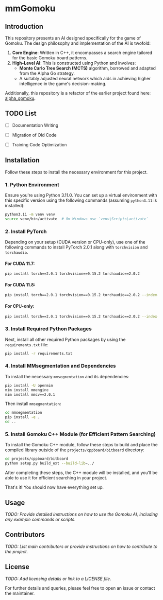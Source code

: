 # mmGomoku

## Introduction

This repository presents an AI designed specifically for the game of Gomoku. The design philosophy and implementation of the AI is twofold:

1. **Core Engine**: Written in C++, it encompasses a search engine tailored for the basic Gomoku board patterns.
2. **High-Level AI**: This is constructed using Python and involves:
   - **Monte Carlo Tree Search (MCTS)** algorithm, borrowed and adapted from the Alpha Go strategy.
   - A suitably adjusted neural network which aids in achieving higher intelligence in the game's decision-making.

Additionally, this repository is a refactor of the earlier project found here: [alpha_gomoku](https://github.com/YouHuang67/alpha_gomoku).

## TODO List

- [ ] Documentation Writing
- [ ] Migration of Old Code
- [ ] Training Code Optimization


## Installation

Follow these steps to install the necessary environment for this project.

### 1. Python Environment

Ensure you're using Python 3.11.0. You can set up a virtual environment with this specific version using the following commands (assuming `python3.11` is installed):

```bash
python3.11 -m venv venv
source venv/bin/activate  # On Windows use `venv\Scripts\activate`
```

### 2. Install PyTorch

Depending on your setup (CUDA version or CPU-only), use one of the following commands to install PyTorch 2.0.1 along with `torchvision` and `torchaudio`.

#### For CUDA 11.7:
```bash
pip install torch==2.0.1 torchvision==0.15.2 torchaudio==2.0.2
```

#### For CUDA 11.8:
```bash
pip install torch==2.0.1 torchvision==0.15.2 torchaudio==2.0.2 --index-url https://download.pytorch.org/whl/cu118
```

#### For CPU-only:
```bash
pip install torch==2.0.1 torchvision==0.15.2 torchaudio==2.0.2 --index-url https://download.pytorch.org/whl/cpu
```

### 3. Install Required Python Packages

Next, install all other required Python packages by using the `requirements.txt` file:

```bash
pip install -r requirements.txt
```

### 4. Install MMsegmentation and Dependencies

To install the necessary `mmsegmentation` and its dependencies:

```bash
pip install -U openmim
mim install mmengine
mim install mmcv==2.0.1
```

Then install `mmsegmentation`:

```bash
cd mmsegmentation
pip install -e .
cd ..
```

### 5. Install Gomoku C++ Module (for Efficient Pattern Searching)

To install the Gomoku C++ module, follow these steps to build and place the compiled library outside of the `projects/cppboard/bitboard` directory:

```bash
cd projects/cppboard/bitboard
python setup.py build_ext --build-lib=../
```

After completing these steps, the C++ module will be installed, and you'll be able to use it for efficient searching in your project.

That's it! You should now have everything set up.

## Usage
_TODO: Provide detailed instructions on how to use the Gomoku AI, including any example commands or scripts._

## Contributors
_TODO: List main contributors or provide instructions on how to contribute to the project._

## License
_TODO: Add licensing details or link to a LICENSE file._

For further details and queries, please feel free to open an issue or contact the maintainer.

